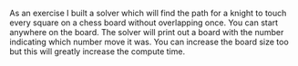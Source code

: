 
As an exercise I built a solver which will find the path for a knight to touch every square on a chess board without overlapping once. You can start anywhere on the board.
The solver will print out a board with the number indicating which number move it was. You can increase the board size too but this will greatly increase the compute time.
